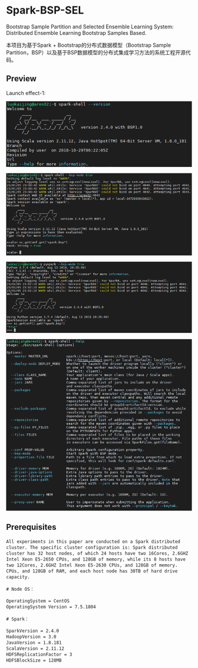 # Spark-BSP-SEL
Bootstrap Sample Partition and Selected Ensemble Learning System: Distributed Ensemble Learning Bootstrap Samples Based.

本项目为基于Spark + Bootstrap的分布式数据模型（Bootstrap Sample Partition，BSP）以及基于BSP数据模型的分布式集成学习方法的系统工程开源代码。

## Preview

Launch effect-1:

![image1](https://github.com/benson08230539/Spark-BSP-SEL/blob/main/images/BSP0.png)

![image2](https://github.com/benson08230539/Spark-BSP-SEL/blob/main/images/BSP1.png)

![image3](https://github.com/benson08230539/Spark-BSP-SEL/blob/main/images/BSP2.png)

![image4](https://github.com/benson08230539/Spark-BSP-SEL/blob/main/images/BSP3.png)

## Prerequisites

```
All experiments in this paper are conducted on a Spark distributed cluster. The specific cluster configuration is: Spark distributed cluster has 32 host nodes, of which 24 hosts have two 16Cores, 2.6GHZ Intel Xeon E5-2650 CPUs, and 128GB of memory, while its 8 hosts have two 12Cores, 2.6GHZ Intel Xeon E5-2630 CPUs, and 128GB of memory. CPUs, and 128GB of RAM, and each host node has 30TB of hard drive capacity.

# Node OS：

OperatingSystem = CentOS 
OperatingSystem Version = 7.5.1804

# Spark：

SparkVersion = 2.4.0
HadoopVersion = 3.0
JavaVersion = 1.8.181
ScalaVersion = 2.11.12
HDFSReplicationFactor = 3
HDFSBlockSize = 128MB
```

